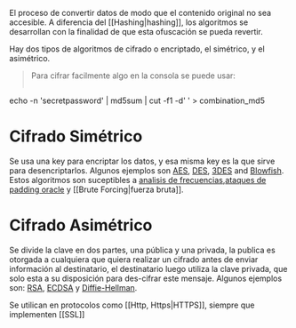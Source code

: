 El proceso de convertir datos de modo que el contenido original no sea accesible. A diferencia del [[Hashing|hashing]], los algoritmos se desarrollan con la finalidad de que esta ofuscación se pueda revertir.

Hay dos tipos de algoritmos de cifrado o encriptado, el simétrico, y el asimétrico.

> Para cifrar facilmente algo en la consola se puede usar: 
> ```shell
echo -n 'secretpassword' | md5sum | cut -f1 -d' '  > combination_md5 
 

# Cifrado Simétrico
Se usa una key para encriptar los datos, y esa misma key es la que sirve para desencriptarlos. 
Algunos ejemplos son [AES](https://en.wikipedia.org/wiki/Advanced_Encryption_Standard), [DES](https://en.wikipedia.org/wiki/Data_Encryption_Standard), [3DES](https://en.wikipedia.org/wiki/Triple_DES) and [Blowfish](https://en.wikipedia.org/wiki/Blowfish_(cipher)#The_algorithm). Estos algoritmos son suceptibles a [analisis de frecuencias](https://en.wikipedia.org/wiki/Frequency_analysis),[ataques de padding oracle](https://en.wikipedia.org/wiki/Padding_oracle_attack) y [[Brute Forcing|fuerza bruta]].

# Cifrado Asimétrico
Se divide la clave en dos partes, una pública y una privada, la publica es otorgada a cualquiera que quiera realizar un cifrado antes de enviar información al destinatario, el destinatario luego utiliza la clave privada, que solo esta a su disposición para des-cifrar este mensaje.
Algunos ejemplos son: [RSA](https://en.wikipedia.org/wiki/RSA_(cryptosystem)), [ECDSA](https://en.wikipedia.org/wiki/Elliptic_Curve_Digital_Signature_Algorithm) y [Diffie-Hellman](https://en.wikipedia.org/wiki/Diffie%E2%80%93Hellman_key_exchange).

Se utilican en protocolos como [[Http, Https|HTTPS]], siempre que implementen [[SSL]]
